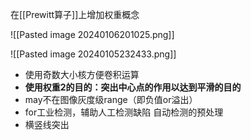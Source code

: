 在[[Prewitt算子]]上增加权重概念

![[Pasted image 20240106201025.png]]

![[Pasted image 20240105232433.png]]

- 使用奇数大小核方便卷积运算 
- **使用权重2的目的：突出中心点的作用以达到平滑的目的**
- may不在图像灰度级range（即负值or溢出）
- for工业检测，辅助人工检测缺陷 自动检测的预处理
- 横竖线突出